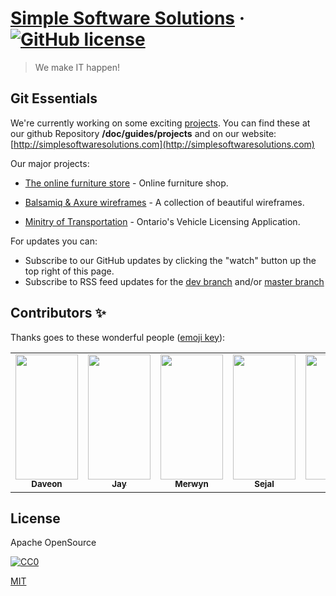 # [Simple Software Solutions](http://simplesoftwaresolutions.com) &middot; [![GitHub license](https://img.shields.io/badge/license-MIT-blue.svg)](https://github.com/facebook/react/blob/master/LICENSE)

> We make IT happen!

## Git Essentials

We're currently working on some exciting [projects](https://github.com/Simple-Software-Solutions-Inc/BooksOnline-CSAC45). You can find these at our github Repository **<repos>/doc/guides/projects** and on our website: [http://simplesoftwaresolutions.com](http://simplesoftwaresolutions.com)

Our major projects:

- [The online furniture store](https://ikea.com) - Online furniture shop.

- [Balsamiq & Axure wireframes](http://www.alohaeditor.org/guides/) - A collection of beautiful wireframes.

- [Minitry of Transportation](https://drivetest.ca) - Ontario's Vehicle Licensing Application.

For updates you can:

- Subscribe to our GitHub updates by clicking the "watch" button up the top right of this page.
- Subscribe to RSS feed updates for the [dev branch](https://github.com/Simple-Software-Solutions-Inc) and/or [master branch](https://github.com/Simple-Software-Solutions-Inc)

## Contributors ✨

Thanks goes to these wonderful people ([emoji key](https://allcontributors.org/docs/en/emoji-key)):

<table>
    <tr>
    <td align="center"><a href="https://simplesoftware.com">
      <img src="https://media-private.canva.com/nm-yY/MAEeR_nm-yY/1/tl.jpg?X-Amz-Algorithm=AWS4-HMAC-SHA256&X-Amz-Credential=AKIAJWF6QO3UH4PAAJ6Q%2F20210604%2Fus-east-1%2Fs3%2Faws4_request&X-Amz-Date=20210604T103906Z&X-Amz-Expires=31323&X-Amz-Signature=ccfc0707447f3cdd2249b2fca96e0f815feb0d0083204faadf11c66e36830a1f&X-Amz-SignedHeaders=host&response-expires=Fri%2C%2004%20Jun%202021%2019%3A21%3A09%20GMT" width="100px;" height="200px;" alt=""/><br /><sub><b>Daveon</b></sub></a><br />
   </td>
   <td align="center"><a href="https://simplesoftware.com">
      <img src="https://media-private.canva.com/upVrM/MAEeRxupVrM/1/tl.jpg?X-Amz-Algorithm=AWS4-HMAC-SHA256&X-Amz-Credential=AKIAJWF6QO3UH4PAAJ6Q%2F20210604%2Fus-east-1%2Fs3%2Faws4_request&X-Amz-Date=20210604T122213Z&X-Amz-Expires=23426&X-Amz-Signature=5c60903dd5ca4f5a8137a79e39ed2cf08773dd20c07b87d99fb1d88695797136&X-Amz-SignedHeaders=host&response-expires=Fri%2C%2004%20Jun%202021%2018%3A52%3A39%20GMT" width="100px;" height="200px;" alt=""/><br /><sub><b>Jay</b></sub></a><br />
   </td>
   <td align="center"><a href="https://simplesoftware.com">
      <img src="https://media-private.canva.com/lpc4Y/MAEeR-lpc4Y/1/tl.jpg?X-Amz-Algorithm=AWS4-HMAC-SHA256&X-Amz-Credential=AKIAJWF6QO3UH4PAAJ6Q%2F20210604%2Fus-east-1%2Fs3%2Faws4_request&X-Amz-Date=20210604T085025Z&X-Amz-Expires=36792&X-Amz-Signature=9798943eaaf3c1ad3543662c21cace46b3ffd77182af28bb7542fc2d634e73f6&X-Amz-SignedHeaders=host&response-expires=Fri%2C%2004%20Jun%202021%2019%3A03%3A37%20GMT" width="100px;" height="200px;" alt=""/><br /><sub><b>Merwyn</b></sub></a><br />
   </td>
   <td align="center"><a href="https://simplesoftware.com">
      <img src="https://media-private.canva.com/sJCNg/MAEeR3sJCNg/1/tl.jpg?X-Amz-Algorithm=AWS4-HMAC-SHA256&X-Amz-Credential=AKIAJWF6QO3UH4PAAJ6Q%2F20210604%2Fus-east-1%2Fs3%2Faws4_request&X-Amz-Date=20210604T023025Z&X-Amz-Expires=61295&X-Amz-Signature=419ad42ec7b3b5027849ec0f7c38a4819e386deaf7dc359a5af1ef5d130f2101&X-Amz-SignedHeaders=host&response-expires=Fri%2C%2004%20Jun%202021%2019%3A32%3A00%20GMT" width="100px;" height="200px;" alt=""/><br /><sub><b>Sejal</b></sub></a><br />
   </td>
   <td align="center"><a href="https://simplesoftware.com">
      <img src="https://media-private.canva.com/bwx50/MAEeR4bwx50/1/tl.jpg?X-Amz-Algorithm=AWS4-HMAC-SHA256&X-Amz-Credential=AKIAJWF6QO3UH4PAAJ6Q%2F20210603%2Fus-east-1%2Fs3%2Faws4_request&X-Amz-Date=20210603T173559Z&X-Amz-Expires=93289&X-Amz-Signature=3e508d2fe7e4dab14ef9ec2bf04e6a8b22d67f9abc61528f27eba26c6a25c298&X-Amz-SignedHeaders=host&response-expires=Fri%2C%2004%20Jun%202021%2019%3A30%3A48%20GMT" width="100px;" height="200px;" alt=""/><br /><sub><b>Vijay</b></sub></a><br />
   </td>
  </tr>
</table>
  
## License
Apache OpenSource

[![CC0](https://upload.wikimedia.org/wikipedia/commons/thumb/7/7e/Apache_Feather_Logo.svg/136px-Apache_Feather_Logo.svg.png?uselang=fr)](https://github.com/Simple-Software-Solutions-Inc)

[MIT](https://choosealicense.com/licenses/mit/)
